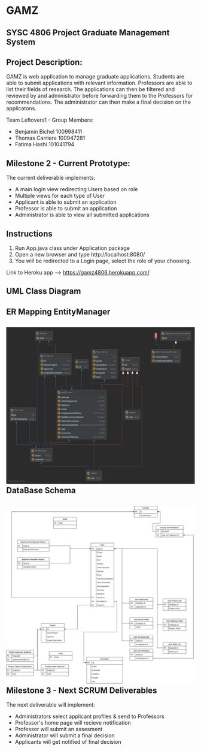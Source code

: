 # GAMZ

SYSC 4806 Project
Graduate Management System
---------------------

Project Description:
--------------------------------
GAMZ is web application to manage graduate applications. Students are able to submit applications with relevant information. 
Professors are able to list their fields of research. The applications can then be filtered and reviewed by and administrator before forwarding them to the Professors for recommendations. The administrator can then make a final decision on the applicatons.

Team Leftovers1 - Group Members:

- Benjamin Bichel 100998411
- Thomas Carriere 100947281
- Fatima Hashi 101041794


Milestone 2 - Current Prototype:
------------------------------
The current deliverable implements:

- A main login view redirecting Users based on role 
- Multiple views for each type of User
- Applicant is able to submit an application
- Professor is able to submit an application
- Administrator is able to view all submitted applications

Instructions
-----------------------------
1. Run App.java class under Application package
2. Open a new browser and type http://localhost:8080/
3. You will be redirected to a Login page, select the role of your choosing.

Link to Heroku app --> https://gamz4806.herokuapp.com/

UML Class Diagram
-----------------------------

ER Mapping EntityManager
-----------------------------
![](images/entityManagerFactory(EntityManagerFactoryBuilder).png)
DataBase Schema
-----------------------------
![](images/DataBase_Schema_4806.png)
Milestone 3 - Next SCRUM Deliverables
-----------------------------
The next deliverable will implement:

- Administrators select applicant profiles & send to Professors
- Professor's home page will recieve notification
- Professor will submit an assesment 
- Administrator will submit a final decision
- Applicants will get notified of final decision

 
